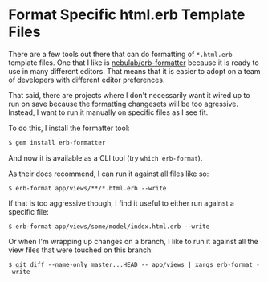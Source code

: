 # Format Specific html.erb Template Files

There are a few tools out there that can do formatting of `*.html.erb` template
files. One that I like is
[nebulab/erb-formatter](https://github.com/nebulab/erb-formatter#readme)
because it is ready to use in many different editors. That means that it is
easier to adopt on a team of developers with different editor preferences.

That said, there are projects where I don't necessarily want it wired up to run
on save because the formatting changesets will be too agressive. Instead, I
want to run it manually on specific files as I see fit.

To do this, I install the formatter tool:

```bash
$ gem install erb-formatter
```

And now it is available as a CLI tool (try `which erb-format`).

As their docs recommend, I can run it against all files like so:

```
$ erb-format app/views/**/*.html.erb --write
```

If that is too aggressive though, I find it useful to either run against a
specific file:

```
$ erb-format app/views/some/model/index.html.erb --write
```

Or when I'm wrapping up changes on a branch, I like to run it against all the
view files that were touched on this branch:

```
$ git diff --name-only master...HEAD -- app/views | xargs erb-format --write
```
